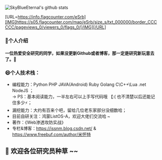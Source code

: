 ![SkyBlueEternal's github stats](https://github-readme-stats.vercel.app/api?username=SkyBlueEternal&theme=radical) 

[URL=https://info.flagcounter.com/eSrb][IMG]https://s05.flagcounter.com/map/eSrb/size_s/txt_000000/border_CCCCCC/pageviews_0/viewers_0/flags_0/[/IMG][/URL]

### 💬个人介绍

#### 一位热爱安全研究的同学，如果没更新Github或者博客，那一定是研究新玩意去了。🤔

### 😄个人技术栈：

+ 编程能力：Python PHP JAVA(Android) Ruby Golang C\C++\Lua .net NodeJS ；<br> 
-> PS：基本阅读能力，一半左右可以上手写代码哦 【:( 也不清楚以后还能记住多少⚡；
+ 漏挖能力：大约有百来个吧，留给几位老东家部分没细数哈；
+ 目前自研关注：鸿蒙ListOS-A，欢迎大佬们交流哈 ~
+ 著作：《Web渗透攻防实战》
+ 专栏&博客：https://issnm.blog.csdn.net/ & https://www.freebuf.com/author/米怀特

## 🌱 欢迎各位研究员种草 ~~

<!--
**SkyBlueEternal/SkyBlueEternal** is a ✨ _special_ ✨ repository because its `README.md` (this file) appears on your GitHub profile.

Here are some ideas to get you started:

- 🔭 I’m currently working on ...
- 🌱 I’m currently learning ...
- 👯 I’m looking to collaborate on ...
- 🤔 I’m looking for help with ...
- 💬 Ask me about ...
- 📫 How to reach me: ...
- 😄 Pronouns: ...
- ⚡ Fun fact: ...
-->
